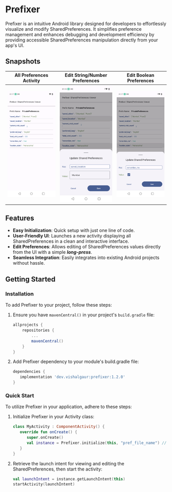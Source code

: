 # Prefixer

Prefixer is an intuitive Android library designed for developers to effortlessly visualize and modify SharedPreferences. It simplifies preference management and enhances debugging and development efficiency by providing accessible SharedPreferences manipulation directly from your app's UI.


## Snapshots

|          All Preferences Activity           |      Edit String/Number Preferences      |       Edit Boolean Preferences       |
|:-------------------------------------------:|:----------------------------------------:|:------------------------------------:|
| ![](snapshots/all_preferences_activity.png) | ![](snapshots/edit_pref_bottomsheet.png) | ![](snapshots/edit_boolean_pref.png) |


## Features

- **Easy Initialization**: Quick setup with just one line of code.
- **User-Friendly UI**: Launches a new activity displaying all SharedPreferences in a clean and interactive interface.
- **Edit Preferences**: Allows editing of SharedPreferences values directly from the UI with a simple ***long-press***.
- **Seamless Integration**: Easily integrates into existing Android projects without hassle.

## Getting Started

### Installation

To add Prefixer to your project, follow these steps:

1. Ensure you have `mavenCentral()` in your project's `build.gradle` file:

    ```gradle
    allprojects {
        repositories {
            ...
            mavenCentral()
        }
    }
    ```
2. Add Prefixer dependency to your module's build.gradle file:

    ```gradle
    dependencies {
       implementation 'dev.vishalgaur:prefixer:1.2.0'
    }
    ```

### Quick Start

To utilize Prefixer in your application, adhere to these steps:

1. Initialize Prefixer in your Activity class:
   ```kotlin
   class MyActivity : ComponentActivity() {
      override fun onCreate() {
         super.onCreate()
         val instance = Prefixer.initialize(this, "pref_file_name") // Replace "pref_file_name" with your actual preferences file name.
      }
   }
   
   ```

2. Retrieve the launch intent for viewing and editing the SharedPreferences, then start the activity:
   ```kotlin
   val launchIntent = instance.getLaunchIntent(this)
   startActivity(launchIntent)
   ```
   
